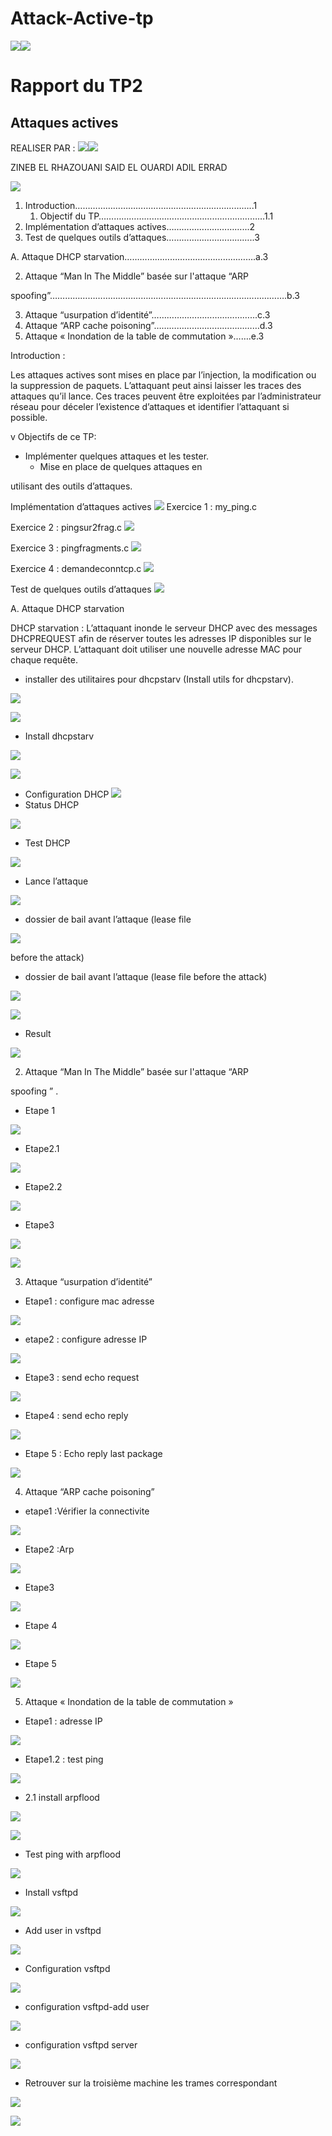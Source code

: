 # Attack-Active-tp
![](Aspose.Words.d1438f71-9bd8-484b-b3c6-ee7391c29f42.001.png)![](Aspose.Words.d1438f71-9bd8-484b-b3c6-ee7391c29f42.002.png)

# Rapport  du TP2

## Attaques actives

REALISER PAR : ![](Aspose.Words.d1438f71-9bd8-484b-b3c6-ee7391c29f42.005.png)![](Aspose.Words.d1438f71-9bd8-484b-b3c6-ee7391c29f42.006.png)

ZINEB EL RHAZOUANI
SAID EL OUARDI
ADIL ERRAD 

![](Aspose.Words.d1438f71-9bd8-484b-b3c6-ee7391c29f42.007.png)

1. Introduction……………………………………………………………..1  
   1. Objectif du TP…………………………………………………………1.1 
2. Implémentation d’attaques actives…………………………...2  
2. Test de quelques outils d’attaques……………………………..3 

A. Attaque DHCP starvation…………………………………………….a.3 

2. Attaque “Man In The Middle” basée sur l'attaque “ARP        

spoofing”………………………………………………………………………………….b.3 

3. Attaque “usurpation d’identité”…………………………………...c.3 
3. Attaque “ARP cache poisoning”……………………………………d.3 
3. Attaque « Inondation de la table de commutation »…….e.3 

Introduction : 

Les attaques actives sont mises en place par l’injection, la modification ou la suppression de paquets. L’attaquant peut ainsi laisser les traces des attaques qu’il lance. Ces traces peuvent être exploitées par l’administrateur réseau pour déceler l’existence d’attaques et identifier l’attaquant si possible. 

v Objectifs de ce TP: 

- Implémenter quelques attaques et les tester. 
  - Mise en place de quelques attaques en 

utilisant des outils d’attaques. 

Implémentation d’attaques actives ![](Aspose.Words.d1438f71-9bd8-484b-b3c6-ee7391c29f42.008.jpeg)         Exercice 1 : my\_ping.c 

Exercice 2 : pingsur2frag.c ![](Aspose.Words.d1438f71-9bd8-484b-b3c6-ee7391c29f42.009.jpeg)

Exercice 3 : pingfragments.c ![](Aspose.Words.d1438f71-9bd8-484b-b3c6-ee7391c29f42.010.jpeg)

Exercice 4 : demandeconntcp.c ![](Aspose.Words.d1438f71-9bd8-484b-b3c6-ee7391c29f42.011.jpeg)

Test de quelques outils d’attaques ![](Aspose.Words.d1438f71-9bd8-484b-b3c6-ee7391c29f42.012.jpeg)

A. Attaque DHCP starvation 

DHCP starvation : L’attaquant inonde le serveur DHCP avec des messages DHCPREQUEST afin de réserver toutes les adresses IP disponibles sur le serveur DHCP. L’attaquant doit utiliser une nouvelle adresse MAC pour chaque requête. 

- installer des utilitaires pour dhcpstarv (Install utils for dhcpstarv).

![](Aspose.Words.d1438f71-9bd8-484b-b3c6-ee7391c29f42.013.jpeg)

![](Aspose.Words.d1438f71-9bd8-484b-b3c6-ee7391c29f42.014.jpeg)

- Install dhcpstarv 

![](Aspose.Words.d1438f71-9bd8-484b-b3c6-ee7391c29f42.015.jpeg)

![](Aspose.Words.d1438f71-9bd8-484b-b3c6-ee7391c29f42.016.png)

- Configuration DHCP ![](Aspose.Words.d1438f71-9bd8-484b-b3c6-ee7391c29f42.017.jpeg)
- Status DHCP  

![](Aspose.Words.d1438f71-9bd8-484b-b3c6-ee7391c29f42.018.jpeg)

- Test DHCP 

![](Aspose.Words.d1438f71-9bd8-484b-b3c6-ee7391c29f42.019.jpeg)

- Lance l’attaque 

![](Aspose.Words.d1438f71-9bd8-484b-b3c6-ee7391c29f42.020.png)

- dossier de bail avant l’attaque (lease file 

![](Aspose.Words.d1438f71-9bd8-484b-b3c6-ee7391c29f42.021.jpeg)

before the attack) 

- dossier de bail avant l’attaque (lease file before the attack) 

![](Aspose.Words.d1438f71-9bd8-484b-b3c6-ee7391c29f42.022.jpeg)

![](Aspose.Words.d1438f71-9bd8-484b-b3c6-ee7391c29f42.023.png)

- Result 

![](Aspose.Words.d1438f71-9bd8-484b-b3c6-ee7391c29f42.024.jpeg)

2. Attaque “Man In The Middle” basée sur l'attaque “ARP        

spoofing ”  .    

- Etape 1 

![](Aspose.Words.d1438f71-9bd8-484b-b3c6-ee7391c29f42.025.png)

- Etape2.1 

![](Aspose.Words.d1438f71-9bd8-484b-b3c6-ee7391c29f42.026.jpeg)

- Etape2.2 

![](Aspose.Words.d1438f71-9bd8-484b-b3c6-ee7391c29f42.027.jpeg)

- Etape3 

![](Aspose.Words.d1438f71-9bd8-484b-b3c6-ee7391c29f42.028.jpeg)

![](Aspose.Words.d1438f71-9bd8-484b-b3c6-ee7391c29f42.029.jpeg)

3. Attaque “usurpation d’identité” 
- Etape1 : configure mac adresse 

![](Aspose.Words.d1438f71-9bd8-484b-b3c6-ee7391c29f42.030.jpeg)

- etape2 : configure adresse IP 

![](Aspose.Words.d1438f71-9bd8-484b-b3c6-ee7391c29f42.031.jpeg)

- Etape3 : send echo request 

![](Aspose.Words.d1438f71-9bd8-484b-b3c6-ee7391c29f42.032.jpeg)

- Etape4 : send echo reply 

![](Aspose.Words.d1438f71-9bd8-484b-b3c6-ee7391c29f42.033.jpeg)

- Etape 5 : Echo reply last package 

![](Aspose.Words.d1438f71-9bd8-484b-b3c6-ee7391c29f42.034.jpeg)

4. Attaque “ARP cache poisoning”
- etape1 :Vérifier  la connectivite 

![](Aspose.Words.d1438f71-9bd8-484b-b3c6-ee7391c29f42.035.jpeg)

- Etape2 :Arp 

![](Aspose.Words.d1438f71-9bd8-484b-b3c6-ee7391c29f42.036.jpeg)

- Etape3  

![](Aspose.Words.d1438f71-9bd8-484b-b3c6-ee7391c29f42.037.jpeg)

- Etape 4 

![](Aspose.Words.d1438f71-9bd8-484b-b3c6-ee7391c29f42.038.jpeg)

- Etape 5 

![](Aspose.Words.d1438f71-9bd8-484b-b3c6-ee7391c29f42.039.jpeg)

5. Attaque « Inondation de la table de commutation » 
- Etape1 : adresse IP 

![](Aspose.Words.d1438f71-9bd8-484b-b3c6-ee7391c29f42.040.jpeg)

- Etape1.2 : test ping 

![](Aspose.Words.d1438f71-9bd8-484b-b3c6-ee7391c29f42.041.jpeg)

- 2.1 install arpflood 

![](Aspose.Words.d1438f71-9bd8-484b-b3c6-ee7391c29f42.042.jpeg)

![](Aspose.Words.d1438f71-9bd8-484b-b3c6-ee7391c29f42.043.png)

- Test ping with arpflood 

![](Aspose.Words.d1438f71-9bd8-484b-b3c6-ee7391c29f42.044.jpeg)

- Install vsftpd 

![](Aspose.Words.d1438f71-9bd8-484b-b3c6-ee7391c29f42.045.png)

- Add user in vsftpd 

![](Aspose.Words.d1438f71-9bd8-484b-b3c6-ee7391c29f42.046.jpeg)

- Configuration vsftpd 

![](Aspose.Words.d1438f71-9bd8-484b-b3c6-ee7391c29f42.047.jpeg)

- configuration vsftpd-add user 

![](Aspose.Words.d1438f71-9bd8-484b-b3c6-ee7391c29f42.048.png)

- configuration vsftpd  server 

![](Aspose.Words.d1438f71-9bd8-484b-b3c6-ee7391c29f42.049.jpeg)

- Retrouver sur la troisième machine les trames correspondant 

![](Aspose.Words.d1438f71-9bd8-484b-b3c6-ee7391c29f42.050.jpeg)

![](Aspose.Words.d1438f71-9bd8-484b-b3c6-ee7391c29f42.051.jpeg)

